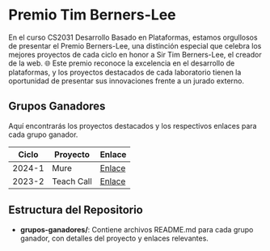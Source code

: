 # Premio Tim Berners-Lee

En el curso CS2031 Desarrollo Basado en Plataformas, estamos orgullosos de presentar el Premio Berners-Lee, una distinción especial que celebra los mejores proyectos de cada ciclo en honor a Sir Tim Berners-Lee, el creador de la web. 🌐 Este premio reconoce la excelencia en el desarrollo de plataformas, y los proyectos destacados de cada laboratorio tienen la oportunidad de presentar sus innovaciones frente a un jurado externo.

## Grupos Ganadores

Aquí encontrarás los proyectos destacados y los respectivos enlaces para cada grupo ganador.

| Ciclo  | Proyecto       | Enlace                                                  |
|--------|----------------|---------------------------------------------------------|
| 2024-1 | Mure           | [Enlace](./grupos-ganadores/mure/README.md)             |
| 2023-2 | Teach Call     | [Enlace](./grupos-ganadores/teach-call/)                |

## Estructura del Repositorio

- **grupos-ganadores/**: Contiene archivos README.md para cada grupo ganador, con detalles del proyecto y enlaces relevantes.
